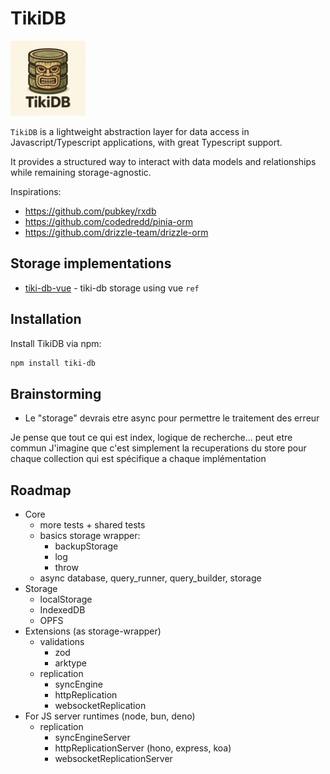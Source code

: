 # TikiDB

<img src="./tiki-db.png" width="120">

`TikiDB` is a lightweight abstraction layer for data access in Javascript/Typescript applications, with great Typescript support.

It provides a structured way to interact with data models and relationships while remaining storage-agnostic.

Inspirations:
- https://github.com/pubkey/rxdb
- https://github.com/codedredd/pinia-orm
- https://github.com/drizzle-team/drizzle-orm


## Storage implementations

- [tiki-db-vue](https://github.com/etienne1698/tiki-db/tree/main/packages/tiki-db-vue) - tiki-db storage using vue `ref`


## Installation

Install TikiDB via npm:

```sh
npm install tiki-db
```

## Brainstorming 

- Le "storage" devrais etre async pour permettre le traitement des erreur 

Je pense que tout ce qui est index, logique de recherche... peut etre commun 
J'imagine que c'est simplement la recuperations du store pour chaque collection qui est spécifique a chaque implémentation

## Roadmap

- Core 
    - more tests + shared tests
    - basics storage wrapper:
        - backupStorage
        - log
        - throw
    - async database, query_runner, query_builder, storage 
- Storage
    - localStorage
    - IndexedDB
    - OPFS
- Extensions (as storage-wrapper)
    - validations
        - zod
        - arktype
    - replication 
        - syncEngine
        - httpReplication
        - websocketReplication
- For JS server runtimes (node, bun, deno)
    - replication
        - syncEngineServer
        - httpReplicationServer (hono, express, koa)
        - websocketReplicationServer